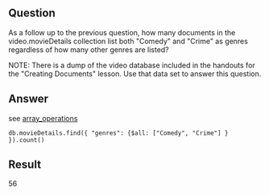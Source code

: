 ## Question

As a follow up to the previous question, how many documents in the video.movieDetails collection list both "Comedy" and "Crime" as genres regardless of how many other genres are listed?

NOTE: There is a dump of the video database included in the handouts for the "Creating Documents" lesson. Use that data set to answer this question.

## Answer

see [array_operations](https://docs.mongodb.com/manual/tutorial/query-arrays/index.html)

~~~mongo
db.movieDetails.find({ "genres": {$all: ["Comedy", "Crime"] } }).count()
~~~

## Result

56





